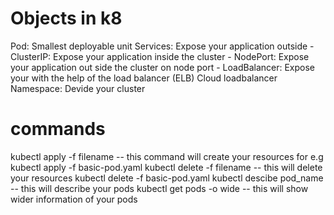 # Objects in k8

Pod: Smallest deployable unit 
Services: Expose your application outside 
    - ClusterIP: Expose your application inside the cluster 
    - NodePort: Expose your application out side the cluster on node port 
    - LoadBalancer: Expose your with the help of the load balancer (ELB)  Cloud loadbalancer
Namespace: Devide your cluster 


# commands
kubectl apply -f filename  --  this command will create your resources 
for e.g
    kubectl apply -f basic-pod.yaml
kubectl delete -f filename -- this will delete your resources
    kubectl delete -f basic-pod.yaml 
kubectl descibe pod_name -- this will describe your pods 
kubectl get pods -o wide -- this will show wider information of your pods
